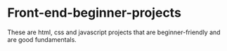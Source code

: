 # Front-end-beginner-projects
These are html, css and javascript projects that are beginner-friendly and are good fundamentals.
